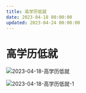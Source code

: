 ```yaml
---
title: 高学历低就
date: 2023-04-18 00:00:00
updated: 2023-04-24 00:00:00
---
```


# 高学历低就

![2023-04-18-高学历低就](assets/2023-04-18-高学历低就.jpeg)

![2023-04-18-高学历低就-1](assets/2023-04-18-高学历低就-1.jpeg)


